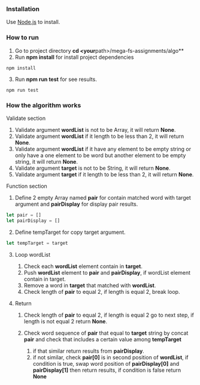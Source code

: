 ### Installation

Use [Node.js](https://nodejs.org/en/) to install.

### How to run

1. Go to project directory **cd <your**path>/mega-fs-assignments/algo\*\*
2. Run **npm install** for install project dependencies

```
npm install
```

3. Run **npm run test** for see results.

```
npm run test
```

### How the algorithm works

Validate section

1. Validate argument **wordList** is not to be Array, it will return **None**.
2. Validate argument **wordList** if it length to be less than 2, it will return **None**.
3. Validate argument **wordList** if it have any element to be empty string or only have a one element to be word but another element to be empty string, it will return **None**.
4. Validate argument **target** is not to be String, it will return **None**.
5. Validate argument **target** if it length to be less than 2, it will return **None**.

Function section

1. Define 2 empty Array named **pair** for contain matched word with target argument and **pairDisplay** for display pair results.

```js
let pair = []
let pairDisplay = []
```

2. Define tempTarget for copy target argument.

```js
let tempTarget = target
```

3. Loop wordList

   1. Check each **wordList** element contain in **target**.
   2. Push **wordList** element to **pair** and **pairDisplay**, if wordList element contain in target.
   3. Remove a word in **target** that matched with **wordList**.
   4. Check length of **pair** to equal 2, if length is equal 2, break loop.

4. Return

   1. Check length of **pair** to equal 2, if length is equal 2 go to next step, if length is not equal 2 return **None**.
   2. Check word sequence of **pair** that equal to **target** string by concat **pair** and check that includes a certain value among **tempTarget**

      1. if that similar return results from **pairDisplay**.
      2. if not similar, check **pair[0]** is in second position of **wordList**, if condition is true, swap word position of **pairDisplay[0]** and **pairDisplay[1]** then return results, if condition is false return **None**
